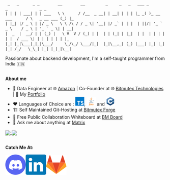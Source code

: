 ```
 _   _      _ _        __        __         _     _   _   ___ _                _              _ _   
| | | | ___| | | ___   \ \      / /__  _ __| | __| | | | |_ _( )_ __ ___      / \   _ __ ___ (_) |_ 
| |_| |/ _ \ | |/ _ \   \ \ /\ / / _ \| '__| |/ _` | | |  | ||/| '_ ` _ \    / _ \ | '_ ` _ \| | __|
|  _  |  __/ | | (_) |   \ V  V / (_) | |  | | (_| | |_|  | |  | | | | | |  / ___ \| | | | | | | |_ 
|_| |_|\___|_|_|\___/     \_/\_/ \___/|_|  |_|\__,_| (_) |___| |_| |_| |_| /_/   \_\_| |_| |_|_|\__|
```

Passionate about backend development, I'm a self-taught programmer from India 🇮🇳

## 

**About me**

- 💼 Data Engineer at :globe_with_meridians: [Amazon](http://amazon.com/) | Co-Founder at :globe_with_meridians: [Bitmutex Technologies](https://bitmutex.com/) | :bookmark_tabs: My [Portfolio](https://aamitn.github.io/)
- ❤️ Languages of Choice are : <code><img height="28" alt="TypeScript" src="https://raw.githubusercontent.com/github/explore/80688e429a7d4ef2fca1e82350fe8e3517d3494d/topics/typescript/typescript.png"></code>, <code><img height="28" alt="Java" src="https://raw.githubusercontent.com/github/explore/5b3600551e122a3277c2c5368af2ad5725ffa9a1/topics/java/java.png"></code> and <code><img height="28" alt="C++" src="https://raw.githubusercontent.com/github/explore/180320cffc25f4ed1bbdfd33d4db3a66eeeeb358/topics/cpp/cpp.png"></code>  
- :building_construction: Self Maintained Git-Hosting at [Bitmutex Forge](https://forge.bitmutex.com/explore/repos) 
- 🔳 Free Public Collaboration Whiteboard at [BM Board](https://space.bitmutex.com/s/dkg4gtgorA9GM7s)
- 💬 Ask me about anything at [Matrix](https://matrix.to/#/@bigwiz:synapse.bitmutex.com)

<!--
| <a href="#"><img align="center" src="https://github-readme-stats.vercel.app/api/top-langs/?username=aamitn&layout=donut&hide=Tcl&theme=radical" alt="Amit's Language Prefs" /></a> | <a href="#"><img align="center" src="https://github-readme-stats.vercel.app/api?username=aamitn&show_icons=true&theme=radical&hide_rank=true&line_height=28" alt="Amit's Stats" /></a> |
| ------------- | ------------- |
!-->

<a href="#">
  <img align="center" src="https://github-readme-stats.vercel.app/api/top-langs/?username=aamitn&layout=donut&hide=Tcl&theme=radical" />
</a>
<a href="#">
  <img align="center" src="https://github-readme-stats.vercel.app/api?username=aamitn&show_icons=true&theme=radical&hide_rank=true&line_height=28" />
</a>

## 

<!-- 
#### Note
![Amit's GitHub stats](https://github-readme-stats.vercel.app/api/gist?id=bbfce31e0217a3689c8d961a356cb10d&show_owner=true&theme=radical)
!-->

**Catch Me At:**

<a href="https://discord.com/users/146662188122243072">
  <img align="left" alt="Amit Nandi | Discord" src="https://github.com/CLorant/readme-social-icons/raw/main/large/filled/discord.svg" />
</a>
<a href="https://www.linkedin.com/in/aamitn/">
  <img align="left" alt="Amit Nandi | Linkedin" src="https://github.com/CLorant/readme-social-icons/raw/main/large/filled/linkedin.svg" />
</a>
<a href="https://gitlab.com/aamitn">
  <img align="left" alt="Amit Nandi | Gitlab" src="https://github.com/CLorant/readme-social-icons/raw/main/large/filled/gitlab.svg" />
</a>

